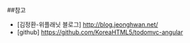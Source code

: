 ##참고

- [김정환-위플래닛 블로그] <http://blog.jeonghwan.net/>
- [github] <https://github.com/KoreaHTML5/todomvc-angular>
